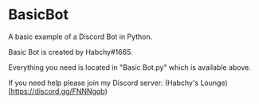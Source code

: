 # BasicBot
A basic example of a Discord Bot in Python.

Basic Bot is created by Habchy#1665.

Everything you need is located in "Basic Bot.py" which is available above.

If you need help please join my Discord server: (Habchy's Lounge)[https://discord.gg/FNNNgqb)
